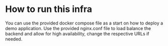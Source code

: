 # How to run this infra

You can use the provided docker compose file as a start on how to deploy a demo application.
Use the provided nginx.conf file to load balance the backend and allow for high availability, change the respective URLs if needed.